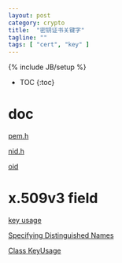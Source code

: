 ```yaml
---
layout: post
category: crypto
title:  "密钥证书关键字"
tagline: ""
tags: [ "cert", "key" ] 
---
```

{% include JB/setup %}

* TOC
{:toc}

# doc

[pem.h](https://github.com/openssl/openssl/blob/master/include/openssl/pem.h)

[nid.h](https://github.com/google/boringssl/blob/master/include/openssl/nid.h)

[oid](http://www.rtner.de/software/oid.html)

# x.509v3 field

[key usage](https://ldapwiki.com/wiki/KeyUsage)

[Specifying Distinguished Names](https://www.cryptosys.net/pki/manpki/pki_distnames.html)

[Class KeyUsage](http://rcardon.free.fr/websign/download/api-x509-ext/be/cardon/asn1/x509/extensions/KeyUsage.html)
